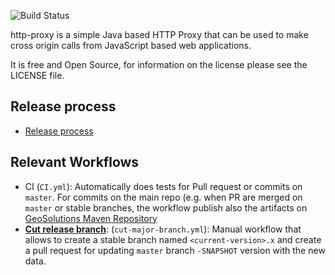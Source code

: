 ![Build Status](https://github.com/geosolutions-it/http-proxy/actions/workflows/CI.yml/badge.svg)


http-proxy is a simple Java based HTTP Proxy that can be used to make cross origin calls from JavaScript based web applications.

It is free and Open Source, for information on the license please see the LICENSE file.

## Release process 

- [Release process](https://github.com/geosolutions-it/geostore/wiki/Release-Process)

## Relevant Workflows

- CI (`CI.yml`): Automatically does tests for Pull request or commits on `master`. For commits on the main repo (e.g. when PR are merged on `master` or stable branches, the workflow publish also the artifacts on [GeoSolutions Maven Repository](https://maven.geo-solutions.it)
- **[Cut release branch](https://github.com/geosolutions-it/http-proxy/actions/workflows/cut-major-branch.yml)**: (`cut-major-branch.yml`): Manual workflow that allows to create a stable branch named `<current-version>.x` and create a pull request for updating `master` branch `-SNAPSHOT` version with the new data. 
